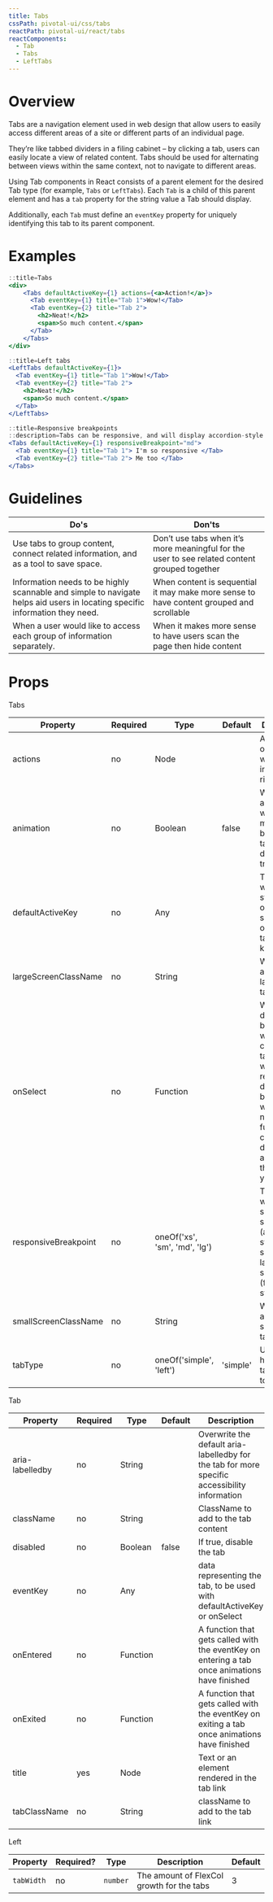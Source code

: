 ```yaml
---
title: Tabs
cssPath: pivotal-ui/css/tabs
reactPath: pivotal-ui/react/tabs
reactComponents:
  - Tab
  - Tabs
  - LeftTabs
---
```


# Overview

Tabs are a navigation element used in web design that allow users to easily access different areas of a site or different parts of an individual page.

They’re like tabbed dividers in a filing cabinet – by clicking a tab, users can easily locate a view of related content. Tabs should be used for alternating between views within the same context, not to navigate to different areas.

Using Tab components in React consists of a parent element for the desired Tab type (for example,
`Tabs` or `LeftTabs`). Each `Tab` is a child of this parent element and has a `tab` property for the
string value a Tab should display.

Additionally, each `Tab` must define an `eventKey` property for uniquely identifying this tab to its parent component.

# Examples

```jsx
::title=Tabs
<div>
    <Tabs defaultActiveKey={1} actions={<a>Action!</a>}>
      <Tab eventKey={1} title="Tab 1">Wow!</Tab>
      <Tab eventKey={2} title="Tab 2">
        <h2>Neat!</h2>
        <span>So much content.</span>
      </Tab>
    </Tabs>
</div>
```

```jsx
::title=Left tabs
<LeftTabs defaultActiveKey={1}>
  <Tab eventKey={1} title="Tab 1">Wow!</Tab>
  <Tab eventKey={2} title="Tab 2">
    <h2>Neat!</h2>
    <span>So much content.</span>
  </Tab>
</LeftTabs>
```

```jsx
::title=Responsive breakpoints
::description=Tabs can be responsive, and will display accordion-style on small screens and folder-style on large screens.
<Tabs defaultActiveKey={1} responsiveBreakpoint="md">
  <Tab eventKey={1} title="Tab 1"> I'm so responsive </Tab>
  <Tab eventKey={2} title="Tab 2"> Me too </Tab>
</Tabs>
```

# Guidelines

Do's         | Don'ts
-------------|----------
Use tabs to group content, connect related information, and as a tool to save space. | Don’t use tabs when it’s more meaningful for the user to see related content grouped together
Information needs to be highly scannable and simple to navigate helps aid users in locating specific information they need. | When content is sequential it may make more sense to have content grouped and scrollable
When a user would like to access each group of information separately. | When it makes more sense to have users scan the page then hide content

# Props

Tabs

Property             | Required | Type                          | Default  | Description
---------------------|----------|-------------------------------|----------|------------
actions              | no       | Node                          |          | An element or text that will display in the upper right
animation            | no       | Boolean                       | false    | Whether to animate when moving between tabs, defaults to true
defaultActiveKey     | no       | Any                           |          | The tab which will start out open. This should equal one of your tab's event keys
largeScreenClassName | no       | String                        |          | Will be applied to large screen tabs only
onSelect             | no       | Function                      |          | Will override default behavior when clicking on a tab. If you want to retain the default behavior as well as add new functionality, change default active key in the function you provide
responsiveBreakpoint | no       | oneOf('xs', 'sm', 'md', 'lg') |          | The size at which the small-screen tabs (accordion-style) should switch to large-screen tabs (folder-style)
smallScreenClassName | no       | String                        |          | Will be applied to small screen tabs only
tabType              | no       | oneOf('simple', 'left')       | 'simple' | Use 'left' to have the tabs stacked to the left

Tab

Property        | Required | Type     | Default | Description
----------------|----------|----------|---------|------------
aria-labelledby | no       | String   |         | Overwrite the default aria-labelledby for the tab for more specific accessibility information
className       | no       | String   |         | ClassName to add to the tab content
disabled        | no       | Boolean  | false   | If true, disable the tab
eventKey        | no       | Any      |         | data representing the tab, to be used with defaultActiveKey or onSelect
onEntered       | no       | Function |         | A function that gets called with the eventKey on entering a tab once animations have finished
onExited        | no       | Function |         | A function that gets called with the eventKey on exiting a tab once animations have finished
title           | yes      | Node     |         | Text or an element rendered in the tab link
tabClassName    | no       | String   |         | className to add to the tab link

Left

Property   | Required? | Type             | Description                                  | Default
-----------| ----------|------------------| ---------------------------------------------|------------------------
`tabWidth` | no        |  `number`        | The amount of FlexCol growth for the tabs    | 3
